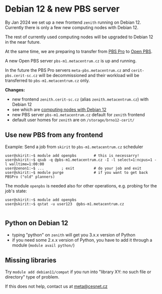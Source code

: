 # Debian 12 & new PBS server 

By Jan 2024 we set up a new frontend `zenith` running on Debian 12. Currently there is only a few new computing nodes with Debian 12.

The rest of currently used computing nodes will be upgraded to Debian 12 in the near future.

At the same time, we are preparing to transfer from [PBS Pro](https://altair.com/pbs-professional) to [Open PBS](https://www.openpbs.org/).

A new Open PBS server `pbs-m1.metacentrum.cz` is up and running.

In the future the PBS Pro servers `meta-pbs.metacentrum.cz` and `cerit-pbs.cerit-sc.cz` will be decommissioned and their workload will be transferred to `pbs-m1.metacentrum.cz` only.


**Changes:**

- new frontend `zenith.cerit-sc.cz` (alias `zenith.metacentrum.cz`) with Debian 12
- see which are [computing nodes with Debian 12](https://metavo.metacentrum.cz/pbsmon2/props?property=os%3Ddebian12)
- new PBS server `pbs-m1.metacentrum.cz` default for `zenith` frontend
- default user homes for `zenith` are on `/storage/brno12-cerit/`

## Use new PBS from any frontend

Example: Send a job from `skirit` to  `pbs-m1.metacentrum.cz` scheduler

```
user@skirit:~$ module add openpbs        # this is necessarry!
user@skirit:~$ qsub -q @pbs-m1.metacentrum.cz -I -l select=1:ncpus=1 -l walltime=1:00:00
user@zenon1:~$ ...        ; exit         # do your job and exit               
user@skirit:~$ module purge              # if you want to get back PBSPro ("old" planners)
```

The module `openpbs` is needed also for other operations, e.g. probing for the job's state:

```
user@skirit:~$ module add openpbs 
user@skirit:~$ qstat -u user123  @pbs-m1.metacentrum.cz      
 
```

## Python on Debian 12

- typing "python"  on `zenith` will get you 3.x.x version of Python
- if you need some 2.x.x version of Python, you have to add it through a module (`module avail python/`)

## Missing libraries

Try `module add debian11/compat` if you run into "library XY: no such file or directory" type of problem.

If this does not help, contact us at <meta@cesnet.cz>

